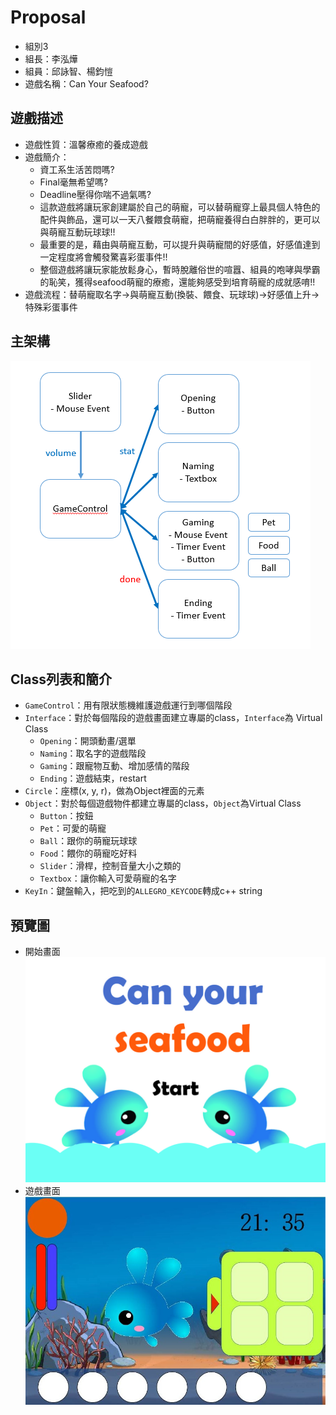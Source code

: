 # Proposal
- 組別3
- 組長：李泓燁
- 組員：邱詠智、楊鈞愷
- 遊戲名稱：Can Your Seafood?

## 遊戲描述
- 遊戲性質：溫馨療癒的養成遊戲
- 遊戲簡介：
	- 資工系生活苦悶嗎?
	- Final毫無希望嗎?
	- Deadline壓得你喘不過氣嗎?
	- 這款遊戲將讓玩家創建屬於自己的萌寵，可以替萌寵穿上最具個人特色的配件與飾品，還可以一天八餐餵食萌寵，把萌寵養得白白胖胖的，更可以與萌寵互動玩球球!!
	- 最重要的是，藉由與萌寵互動，可以提升與萌寵間的好感值，好感值達到一定程度將會觸發驚喜彩蛋事件!!
	- 整個遊戲將讓玩家能放鬆身心，暫時脫離俗世的喧囂、組員的咆哮與學霸的恥笑，獲得seafood萌寵的療癒，還能夠感受到培育萌寵的成就感唷!!
- 遊戲流程：替萌寵取名字→與萌寵互動(換裝、餵食、玩球球)→好感值上升→特殊彩蛋事件

## 主架構
![flow chart](./flowchart.PNG)

## Class列表和簡介
- `GameControl`：用有限狀態機維護遊戲運行到哪個階段
- `Interface`：對於每個階段的遊戲畫面建立專屬的class，`Interface`為 Virtual Class
	- `Opening`：開頭動畫/選單
	- `Naming`：取名字的遊戲階段
	- `Gaming`：跟寵物互動、增加感情的階段
	- `Ending`：遊戲結束，restart
- `Circle`：座標(x, y, r)，做為Object裡面的元素
- `Object`：對於每個遊戲物件都建立專屬的class，`Object`為Virtual Class
	- `Button`：按鈕
	- `Pet`：可愛的萌寵
	- `Ball`：跟你的萌寵玩球球
	- `Food`：餵你的萌寵吃好料
	- `Slider`：滑桿，控制音量大小之類的
	- `Textbox`：讓你輸入可愛萌寵的名字
- `KeyIn`：鍵盤輸入，把吃到的`ALLEGRO_KEYCODE`轉成c++ string


## 預覽圖
- 開始畫面
![start](./start_scene.jpg)
- 遊戲畫面
![game](./game.jpg)
